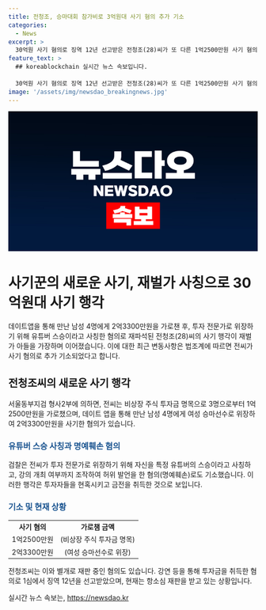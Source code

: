 ```yaml
---
title: 전청조, 승마대회 참가비로 3억원대 사기 혐의 추가 기소
categories:
  - News
excerpt: >
  30억원 사기 혐의로 징역 12년 선고받은 전청조(28)씨가 또 다른 1억2500만원 사기 혐의로 추가 기소됐다. 데이트 앱을 통해 만난 4명에게 2억3300만원을 사칭한 승마선수 등으로 가로챈 혐의도 있다. 또한, 유튜버 스승이라고 사칭하고 허위 발언을 한 혐의(명예훼손)로도 기소됐다. 현재 항소심을 받고 있는 전씨는 재혼 상대 조카를 폭행한 혐의로도 재판을 받고 있다.
feature_text: >
  ## koreablockchain 실시간 뉴스 속보입니다.

  30억원 사기 혐의로 징역 12년 선고받은 전청조(28)씨가 또 다른 1억2500만원 사기 혐의로 추가 기소됐다. 데이트 앱을 통해 만난 4명에게 2억3300만원을 사칭한 승마선수 등으로 가로챈 혐의도 있다. 또한, 유튜버 스승이라고 사칭하고 허위 발언을 한 혐의(명예훼손)로도 기소됐다. 현재 항소심을 받고 있는 전씨는 재혼 상대 조카를 폭행한 혐의로도 재판을 받고 있다.
image: '/assets/img/newsdao_breakingnews.jpg'
---
```


<p><img src="/assets/img/newsdao_breakingnews.jpg" alt="koreablockchain 속보" /></p>

<h1>사기꾼의 새로운 사기, 재벌가 사칭으로 30억원대 사기 행각</h1>

<p data-ke-size="size16">데이트앱을 통해 만난 남성 4명에게 2억3300만원을 가로챈 후, 투자 전문가로 위장하기 위해 유튜버 스승이라고 사칭한 혐의로 재파석된 전청조(28)씨의 사기 행각이 재벌가 아들을 가장하며 이어졌습니다. 이에 대한 최근 변동사항은 법조계에 따르면 전씨가 사기 혐의로 추가 기소되었다고 합니다.</p>

<h2 data-ke-size="size26">전청조씨의 새로운 사기 행각</h2>

<p data-ke-size="size16">서울동부지검 형사2부에 의하면, 전씨는 비상장 주식 투자금 명목으로 3명으로부터 1억2500만원을 가로챘으며, 데이트 앱을 통해 만난 남성 4명에게 여성 승마선수로 위장하여 2억3300만원을 사기한 혐의가 있습니다.</p>

<h3 data-ke-size="size22"><b><span style="color: #1a5490;">유튜버 스승 사칭과 명예훼손 혐의</span></b></h3>

<p data-ke-size="size16">검찰은 전씨가 투자 전문가로 위장하기 위해 자신을 특정 유튜버의 스승이라고 사칭하고, 강의 개최 여부까지 조작하여 허위 발언을 한 혐의(명예훼손)로도 기소했습니다. 이러한 행각은 투자자들을 현혹시키고 금전을 취득한 것으로 보입니다.</p>

<h3 data-ke-size="size22"><b><span style="color: #1a5490;">기소 및 현재 상황</span></b></h3>

<table>
    <tbody>
        <tr>
            <td style="text-align: center; height: 17px;"><b>사기 혐의</b></td>
            <td style="text-align: center; height: 17px;"><b>가로챔 금액</b></td>
        </tr>
        <tr>
            <td style="text-align: center; height: 17px;">1억2500만원</td>
            <td style="text-align: center; height: 17px;">(비상장 주식 투자금 명목)</td>
        </tr>
        <tr>
            <td style="text-align: center; height: 17px;">2억3300만원</td>
            <td style="text-align: center; height: 17px;">(여성 승마선수로 위장)</td>
        </tr>
    </tbody>
</table>

<p data-ke-size="size16">전청조씨는 이와 별개로 재판 중인 혐의도 있습니다. 강연 등을 통해 투자금을 취득한 혐의로 1심에서 징역 12년을 선고받았으며, 현재는 항소심 재판을 받고 있는 상황입니다.</p>
실시간 뉴스 속보는, <a href="https://newsdao.kr" rel="dofollow">https://newsdao.kr</a>


